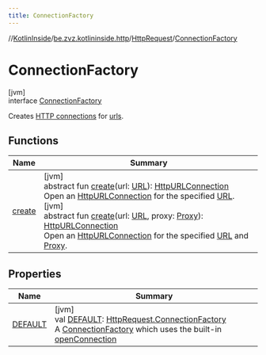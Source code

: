 ```yaml
---
title: ConnectionFactory
---
```

//[KotlinInside](../../../../index.html)/[be.zvz.kotlininside.http](../../index.html)/[HttpRequest](../index.html)/[ConnectionFactory](index.html)



# ConnectionFactory



[jvm]\
interface [ConnectionFactory](index.html)

Creates [HTTP connections](https://docs.oracle.com/javase/7/docs/api/java/net/HttpURLConnection.html) for [urls](https://docs.oracle.com/javase/7/docs/api/java/net/URL.html).



## Functions


| Name | Summary |
|---|---|
| [create](create.html) | [jvm]<br>abstract fun [create](create.html)(url: [URL](https://docs.oracle.com/javase/7/docs/api/java/net/URL.html)): [HttpURLConnection](https://docs.oracle.com/javase/7/docs/api/java/net/HttpURLConnection.html)<br>Open an [HttpURLConnection](https://docs.oracle.com/javase/7/docs/api/java/net/HttpURLConnection.html) for the specified [URL](https://docs.oracle.com/javase/7/docs/api/java/net/URL.html).<br>[jvm]<br>abstract fun [create](create.html)(url: [URL](https://docs.oracle.com/javase/7/docs/api/java/net/URL.html), proxy: [Proxy](https://docs.oracle.com/javase/7/docs/api/java/net/Proxy.html)): [HttpURLConnection](https://docs.oracle.com/javase/7/docs/api/java/net/HttpURLConnection.html)<br>Open an [HttpURLConnection](https://docs.oracle.com/javase/7/docs/api/java/net/HttpURLConnection.html) for the specified [URL](https://docs.oracle.com/javase/7/docs/api/java/net/URL.html) and [Proxy](https://docs.oracle.com/javase/7/docs/api/java/net/Proxy.html). |


## Properties


| Name | Summary |
|---|---|
| [DEFAULT](-d-e-f-a-u-l-t.html) | [jvm]<br>val [DEFAULT](-d-e-f-a-u-l-t.html): [HttpRequest.ConnectionFactory](index.html)<br>A [ConnectionFactory](index.html) which uses the built-in [openConnection](https://docs.oracle.com/javase/7/docs/api/java/net/URL.html#openConnection()) |

